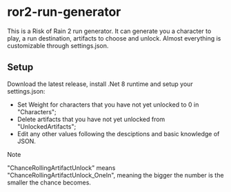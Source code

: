 # ror2-run-generator

This is a Risk of Rain 2 run generator. It can generate you a character to play, a run destination, artifacts to choose and unlock. Almost everything is customizable through settings.json. 

## Setup
Download the latest release, install .Net 8 runtime and setup your settings.json:
  - Set Weight for characters that you have not yet unlocked to 0 in "Characters";
  - Delete artifacts that you have not yet unlocked from "UnlockedArtifacts";
  - Edit any other values following the desciptions and basic knowledge of JSON.
> [!NOTE]
> "ChanceRollingArtifactUnlock" means "ChanceRollingArtifactUnlock_OneIn", meaning the bigger the number is the smaller the chance becomes.
